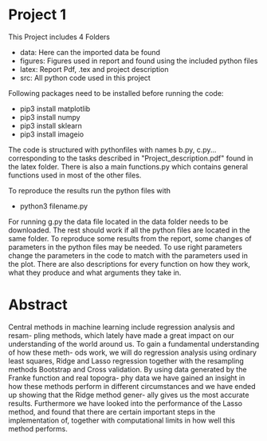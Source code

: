 # Project 1

This Project includes 4 Folders
- data:     Here can the imported data be found
- figures:  Figures used in report and found using the included python files
- latex:    Report Pdf, .tex and project description 
- src:      All python code used in this project 

Following packages need to be installed before running the code:
- pip3 install matplotlib
- pip3 install numpy 
- pip3 install sklearn
- pip3 install imageio

The code is structured with pythonfiles with names b.py, c.py... corresponding to the tasks described in "Project_description.pdf" found in the latex folder. There is also a main functions.py which contains general functions used in most of the other files. 

To reproduce the results run the python files with
- python3 filename.py  

For running g.py the data file located in the data folder needs to be downloaded. The rest should work if all the python files are located in the same folder. To reproduce some results from the report, some changes of parameters in the python files may be needed. To use right parameters change the parameters in the code to match with the parameters used in the plot. There are also descriptions for every function on how they work, what they produce and what arguments they take in. 

# Abstract
Central methods in machine learning include regression analysis and resam-
pling methods, which lately have made a great impact on our understanding of
the world around us. To gain a fundamental understanding of how these meth-
ods work, we will do regression analysis using ordinary least squares, Ridge and
Lasso regression together with the resampling methods Bootstrap and Cross
validation. By using data generated by the Franke function and real topogra-
phy data we have gained an insight in how these methods perform in different
circumstances and we have ended up showing that the Ridge method gener-
ally gives us the most accurate results. Furthermore we have looked into the
performance of the Lasso method, and found that there are certain important
steps in the implementation of, together with computational limits in how well
this method performs.
